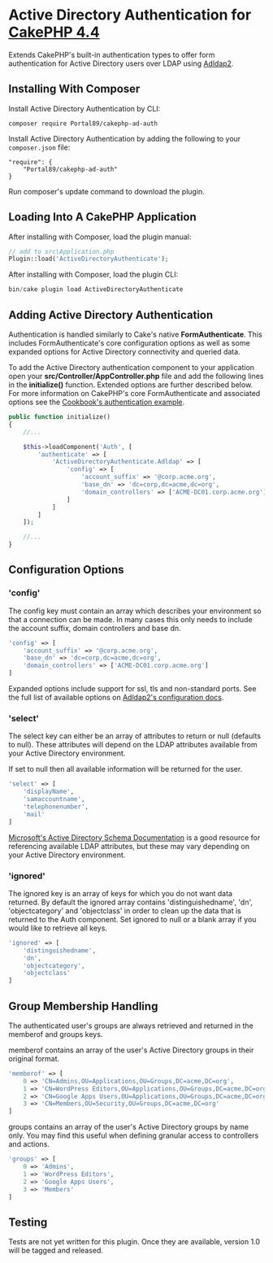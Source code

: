 # Active Directory Authentication for [CakePHP 4.4](https://cakephp.org/)

Extends CakePHP's built-in authentication types to offer form authentication for Active Directory users over LDAP using [Adldap2](https://github.com/Adldap2/Adldap2/).

## Installing With Composer

Install Active Directory Authentication by CLI:

```
composer require Portal89/cakephp-ad-auth
```

Install Active Directory Authentication by adding the following to your `composer.json` file:

    "require": {
        "Portal89/cakephp-ad-auth"
    }

Run composer's update command to download the plugin.

## Loading Into A CakePHP Application

After installing with Composer, load the plugin manual:

```php
// add to src\Application.php
Plugin::load('ActiveDirectoryAuthenticate');
```

After installing with Composer, load the plugin CLI:

```php
bin/cake plugin load ActiveDirectoryAuthenticate
```

## Adding Active Directory Authentication

Authentication is handled similarly to Cake's native **FormAuthenticate**. This includes FormAuthenticate's core configuration options as well as some expanded options for Active Directory connectivity and queried data.

To add the Active Directory authentication component to your application open your **src/Controller/AppController.php** file and add the following lines in the **initialize()** function. Extended options are further described below. For more information on CakePHP's core FormAuthenticate and associated options see the [Cookbook's authentication example](http://book.cakephp.org/3.0/en/tutorials-and-examples/blog-auth-example/auth.html).

```php
public function initialize()
{
    //...

    $this->loadComponent('Auth', [
        'authenticate' => [
            'ActiveDirectoryAuthenticate.Adldap' => [
                'config' => [
                    'account_suffix' => '@corp.acme.org',
                    'base_dn' => 'dc=corp,dc=acme,dc=org',
                    'domain_controllers' => ['ACME-DC01.corp.acme.org']
                ]
            ]
        ]
    ]);

    //...
}
```

## Configuration Options

### 'config'

The config key must contain an array which describes your environment so that a connection can be made. In many cases this only needs to include the account suffix, domain controllers and base dn.

```php
'config' => [
    'account_suffix' => '@corp.acme.org',
    'base_dn' => 'dc=corp,dc=acme,dc=org',
    'domain_controllers' => ['ACME-DC01.corp.acme.org']
]
```

Expanded options include support for ssl, tls and non-standard ports. See the full list of available options on [Adldap2's configuration docs](https://github.com/Adldap2/Adldap2/blob/master/docs/configuration.md).

### 'select'

The select key can either be an array of attributes to return or null (defaults to null). These attributes will depend on the LDAP attributes available from your Active Directory environment.

If set to null then all available information will be returned for the user.

```php
'select' => [
    'displayName',
    'samaccountname',
    'telephonenumber',
    'mail'
]
```

[Microsoft's Active Directory Schema Documentation](https://msdn.microsoft.com/en-us/library/ms675090(v=vs.85).aspx) is a good resource for referencing available LDAP attributes, but these may vary depending on your Active Directory environment.

### 'ignored'

The ignored key is an array of keys for which you do not want data returned. By default the ignored array contains 'distinguishedname', 'dn', 'objectcategory' and 'objectclass' in order to clean up the data that is returned to the Auth component. Set ignored to null or a blank array if you would like to retrieve all keys.

```php
'ignored' => [
    'distinguishedname',
    'dn',
    'objectcategory',
    'objectclass'
]
```

## Group Membership Handling

The authenticated user's groups are always retrieved and returned in the memberof and groups keys.

memberof contains an array of the user's Active Directory groups in their original format.

```php
'memberof' => [
    0 => 'CN=Admins,OU=Applications,OU=Groups,DC=acme,DC=org',
    1 => 'CN=WordPress Editors,OU=Applications,OU=Groups,DC=acme,DC=org',
    2 => 'CN=Google Apps Users,OU=Applications,OU=Groups,DC=acme,DC=org',
    3 => 'CN=Members,OU=Security,OU=Groups,DC=acme,DC=org'
]
```

groups contains an array of the user's Active Directory groups by name only. You may find this useful when defining granular access to controllers and actions.

```php
'groups' => [
    0 => 'Admins',
    1 => 'WordPress Editors',
    2 => 'Google Apps Users',
    3 => 'Members'
]
```

## Testing

Tests are not yet written for this plugin. Once they are available, version 1.0 will be tagged and released.
